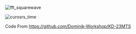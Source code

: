 
![fft_squarewave](https://github.com/offpic/Oscilloscope-ILI9488-STM32/assets/31142397/a0118fc2-0728-4f47-b027-dd336a901ea3)

![curosrs_time](https://github.com/offpic/Oscilloscope-ILI9488-STM32/assets/31142397/2dd2d3ae-7eb1-4a69-971d-918ad88c8f19)


Code From https://github.com/Dominik-Workshop/KD-23MTS
